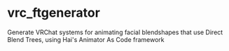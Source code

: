 # vrc_ftgenerator
Generate VRChat systems for animating facial blendshapes that use Direct Blend Trees, using Hai's Animator As Code framework
